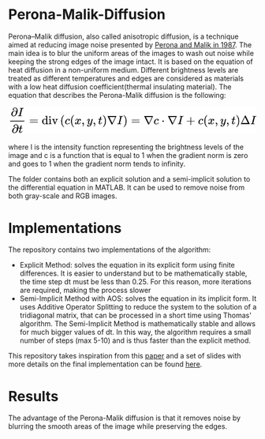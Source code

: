 # Perona-Malik-Diffusion
Perona–Malik diffusion, also called anisotropic diffusion, is a technique aimed at reducing image noise presented by [Perona and Malik in 1987](https://authors.library.caltech.edu/6498/1/PERieeetpami90.pdf).
The main idea is to blur the uniform areas of the images to wash out noise while keeping the strong edges of the image intact. 
It is based on the equation of heat diffusion in a non-uniform medium. Different brightness levels are treated as different temperatures and edges are considered as materials with a low heat diffusion coefficient(thermal insulating material). The equation that describes the Perona-Malik diffusion is the following:


![Anisotropic Diffusion Formula](_img1.jpg)




where I is the intensity function representing the brightness levels of the image and c is a function that is equal to 1 when the gradient norm is zero and goes to 1 when the gradient norm tends to infinity.

The folder contains both an explicit solution and a semi-implicit solution to the differential equation in MATLAB. It can be used to remove noise from both gray-scale and RGB images. 

# Implementations
The repository contains two implementations of the algorithm:
- Explicit Method: solves the equation in its explicit form using finite differences. It is easier to understand but to be mathematically stable, the time step dt must be less than 0.25. For this reason, more iterations are required, making the process slower
- Semi-Implicit Method with AOS: solves the equation in its implicit form. It uses Additive Operator Splitting to reduce the system to the solution of a tridiagonal matrix, that can be processed in a short time using Thomas' algorithm. The Semi-Implicit Method is mathematically stable and allows for much bigger values of dt. In this way, the algorithm requires a small number of steps (max 5-10) and is thus faster than the explicit method.

This repository takes inspiration from this [paper](https://www.researchgate.net/publication/221128740_Parallel_Implementations_of_AOS_Schemes_A_Fast_Way_of_Nonlinear_Diffusion_Filtering) and a set of slides with more details on the final implementation can be found [here](https://www.dm.unibo.it/~morigi/homepage_file/courses_file/file_dl/nonlineari_s.pdf). 

# Results
The advantage of the Perona-Malik diffusion is that it removes noise by blurring the smooth areas of the image while preserving the edges.

